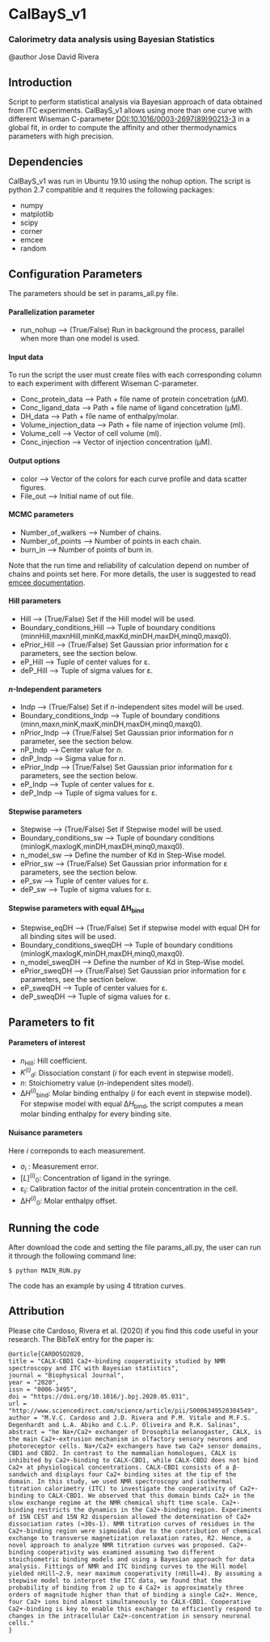 # CalBayS_v1
### Calorimetry data analysis using Bayesian Statistics

@author Jose David Rivera

## Introduction

Script to perform statistical analysis via Bayesian approach of data obtained from ITC experiments.
CalBayS_v1 allows using more than one curve with different Wiseman C-parameter [DOI:10.1016/0003-2697(89)90213-3](https://www.sciencedirect.com/science/article/pii/0003269789902133?via%3Dihub) in a global fit, in order to compute the affinity and other thermodynamics parameters with high precision.

## Dependencies

CalBayS_v1 was run in Ubuntu 19.10 using the nohup option. The script is python 2.7 compatible and it requires the following packages:

- numpy
- matplotlib  
- scipy
- corner
- emcee
- random

## Configuration Parameters

The parameters should be set in params_all.py file.

#### Parallelization parameter

- run_nohup --> (True/False) Run in background the process, parallel when more than one model is used.

#### Input data   

To run the script the user must create files with each corresponding column to each experiment with different Wiseman C-parameter.

- Conc_protein_data --> Path + file name of protein concetration (&mu;M).
- Conc_ligand_data --> Path + file name of ligand concetration (&mu;M).
- DH_data --> Path + file name of enthalpy/molar.
- Volume_injection_data --> Path + file name of injection volume (ml).
- Volume_cell --> Vector of cell volume (ml).
- Conc_injection --> Vector of injection concentration (&mu;M).

#### Output options 

- color --> Vector of the colors for each curve profile and data scatter figures.
- File_out --> Initial name of out file.

#### MCMC parameters

- Number_of_walkers --> Number of chains.
- Number_of_points --> Number of points in each chain.
- burn_in --> Number of points of burn in.

Note that the run time and reliability of calculation depend on number of chains and  points set here. For more details, the user is suggested to read [emcee documentation](https://emcee.readthedocs.io/en/stable/).  

#### Hill parameters 

- Hill --> (True/False) Set if the Hill model will be used.
- Boundary_conditions_Hill --> Tuple of boundary conditions (minnHill,maxnHill,minKd,maxKd,minDH,maxDH,minq0,maxq0).
- ePrior_Hill --> (True/False) Set Gaussian prior information for &epsilon; parameters, see the section below.
- eP_Hill --> Tuple of center values for &epsilon;.
- deP_Hill --> Tuple of sigma values for &epsilon;.

#### _n_-Independent parameters

- Indp --> (True/False) Set if _n_-independent sites model will be used.
- Boundary_conditions_Indp --> Tuple of boundary conditions (minn,maxn,minK,maxK,minDH,maxDH,minq0,maxq0).
- nPrior_Indp --> (True/False) Set Gaussian prior information for _n_ parameter, see the section below.
- nP_Indp --> Center value for _n_.
- dnP_Indp --> Sigma value for _n_.
- ePrior_Indp --> (True/False) Set Gaussian prior information for &epsilon; parameters, see the section below.
- eP_Indp --> Tuple of center values for &epsilon;.
- deP_Indp --> Tuple of sigma values for &epsilon;.

#### Stepwise parameters

- Stepwise --> (True/False) Set if Stepwise model will be used.
- Boundary_conditions_sw --> Tuple of boundary conditions (minlogK,maxlogK,minDH,maxDH,minq0,maxq0). 
- n_model_sw --> Define the number of Kd in Step-Wise model.
- ePrior_sw --> (True/False) Set Gaussian prior information for &epsilon; parameters, see the section below.
- eP_sw --> Tuple of center values for &epsilon;.
- deP_sw --> Tuple of sigma values for &epsilon;.

#### Stepwise parameters with equal &Delta;H<sub>bind</sub>

- Stepwise_eqDH --> (True/False) Set if stepwise model with equal DH for all binding sites will be used.
- Boundary_conditions_sweqDH --> Tuple of boundary conditions (minlogK,maxlogK,minDH,maxDH,minq0,maxq0). 
- n_model_sweqDH --> Define the number of Kd in Step-Wise model.
- ePrior_sweqDH --> (True/False) Set Gaussian prior information for &epsilon; parameters, see the section below.
- eP_sweqDH --> Tuple of center values for &epsilon;.
- deP_sweqDH --> Tuple of sigma values for &epsilon;.

## Parameters to fit

#### Parameters of interest

- _n_<sub>Hill</sub>: Hill coefficient.
- _K<sup>(i)</sup><sub>d</sub>_: Dissociation constant (_i_ for each event in stepwise model).
- _n_: Stoichiometry value (_n_-independent sites model). 
- &Delta;_H_<sup>(_i_)</sup><sub>bind</sub>: Molar binding enthalpy (_i_ for each event in stepwise model). For stepwise model with equal &Delta;_H_<sub>bind</sub>, the script computes a mean molar binding enthalpy for every binding site.

#### Nuisance parameters 

Here _i_ correponds to each measurement.

- &sigma;<sub>i</sub> : Measurement error.
- [_L_]<sup>(i)</sup><sub>0</sub>: Concentration of ligand in the syringe.
- &epsilon;<sub>i</sub>: Calibration factor of the initial protein concentration in the cell.
- &Delta;_H_<sup>(_i_)</sup><sub>0</sub>: Molar enthalpy offset. 


## Running the code

After download the code and setting the file params_all.py, the user can run it through the following command line:

```
$ python MAIN_RUN.py
```

The code has an example by using 4 titration curves. 


## Attribution

Please cite Cardoso, Rivera et al. (2020) if you find this code useful in your research.
The BibTeX entry for the paper is:

```
@article{CARDOSO2020,
title = "CALX-CBD1 Ca2+-binding cooperativity studied by NMR spectroscopy and ITC with Bayesian statistics",
journal = "Biophysical Journal",
year = "2020",
issn = "0006-3495",
doi = "https://doi.org/10.1016/j.bpj.2020.05.031",
url = "http://www.sciencedirect.com/science/article/pii/S0006349520304549",
author = "M.V.C. Cardoso and J.D. Rivera and P.M. Vitale and M.F.S. Degenhardt and L.A. Abiko and C.L.P. Oliveira and R.K. Salinas",
abstract = "he Na+/Ca2+ exchanger of Drosophila melanogaster, CALX, is the main Ca2+-extrusion mechanism in olfactory sensory neurons and photoreceptor cells. Na+/Ca2+ exchangers have two Ca2+ sensor domains, CBD1 and CBD2. In contrast to the mammalian homologues, CALX is inhibited by Ca2+-binding to CALX-CBD1, while CALX-CBD2 does not bind Ca2+ at physiological concentrations. CALX-CBD1 consists of a β-sandwich and displays four Ca2+ binding sites at the tip of the domain. In this study, we used NMR spectroscopy and isothermal titration calorimetry (ITC) to investigate the cooperativity of Ca2+-binding to CALX-CBD1. We observed that this domain binds Ca2+ in the slow exchange regime at the NMR chemical shift time scale. Ca2+-binding restricts the dynamics in the Ca2+-binding region. Experiments of 15N CEST and 15N R2 dispersion allowed the determination of Ca2+ dissociation rates (≈30s-1). NMR titration curves of residues in the Ca2+-binding region were sigmoidal due to the contribution of chemical exchange to transverse magnetization relaxation rates, R2. Hence, a novel approach to analyze NMR titration curves was proposed. Ca2+-binding cooperativity was examined assuming two different stoichiometric binding models and using a Bayesian approach for data analysis. Fittings of NMR and ITC binding curves to the Hill model yielded nHill∼2.9, near maximum cooperativity (nHill=4). By assuming a stepwise model to interpret the ITC data, we found that the probability of binding from 2 up to 4 Ca2+ is approximately three orders of magnitude higher than that of binding a single Ca2+. Hence, four Ca2+ ions bind almost simultaneously to CALX-CBD1. Cooperative Ca2+-binding is key to enable this exchanger to efficiently respond to changes in the intracellular Ca2+-concentration in sensory neuronal cells."
}
```


